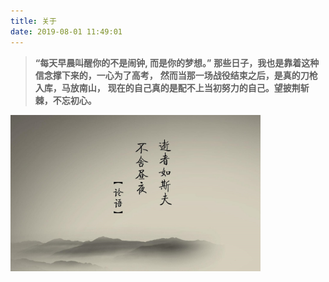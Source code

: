 ```yaml
---
title: 关于
date: 2019-08-01 11:49:01
---
```

<blockquote class="blockquote-center">

**“每天早晨叫醒你的不是闹钟, 而是你的梦想。”**
**那些日子，我也是靠着这种信念撑下来的，一心为了高考，**
**然而当那一场战役结束之后，是真的刀枪入库，马放南山，**
**现在的自己真的是配不上当初努力的自己。望披荆斩棘，不忘初心。**</blockquote>
<img width=400 src="/images/about.jpg" >